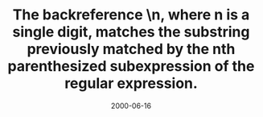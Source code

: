 ---
layout: base.njk
title : 'The backreference \n, where n is a single digit, matches the substring previously matched by the nth parenthesized subexpression of the regular expression.' 
view_title : 'The backreference \n, where n is a single digit, matches the substring previously matched by the nth parenthesized subexpression of the regular expression.' 
year : '2000' 
date : '2000-06-16' 
img_file : '/drawing/backref.png' 
html_file : 'backref' 
next_html : 'petercopy.html' 
year_order : '411' 
permalink : "title/{{html_file}}.html"
---